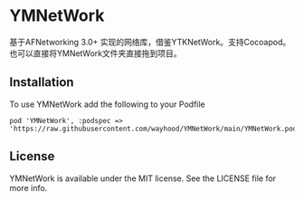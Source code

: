 # YMNetWork
基于AFNetworking 3.0+ 实现的网络库，借鉴YTKNetWork。支持Cocoapod。也可以直接将YMNetWork文件夹直接拖到项目。

## 

## Installation

To use YMNetWork add the following to your Podfile

    pod 'YMNetWork', :podspec => 'https://raw.githubusercontent.com/wayhood/YMNetWork/main/YMNetWork.podspec'
 
## License

YMNetWork is available under the MIT license. See the LICENSE file for more info.


